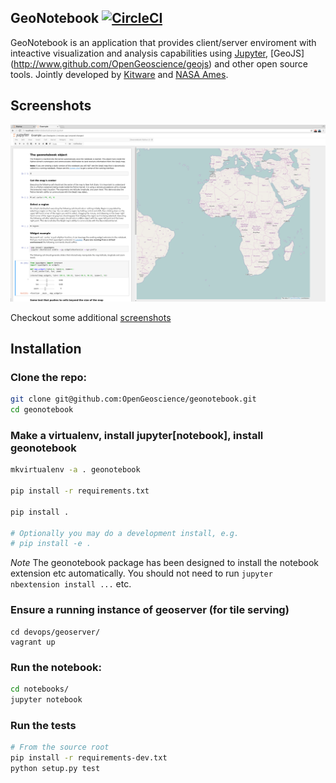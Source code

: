 ## GeoNotebook [![CircleCI](https://circleci.com/gh/OpenGeoscience/geonotebook.svg?style=shield)](https://circleci.com/gh/OpenGeoscience/geonotebook)
GeoNotebook is an application that provides client/server
enviroment with inteactive visualization and analysis capabilities
using [Jupyter](http://jupyter.org), [GeoJS]
(http://www.github.com/OpenGeoscience/geojs) and other open source tools.
Jointly developed by  [Kitware](http://www.kitware.com) and
[NASA Ames](https://www.nasa.gov/centers/ames/home/index.html).


## Screenshots
![screen shot](screenshots/geonotebook.png)

Checkout some additional [screenshots](screenshots/)

## Installation
### Clone the repo:
```bash
git clone git@github.com:OpenGeoscience/geonotebook.git
cd geonotebook
```
### Make a virtualenv, install jupyter[notebook], install geonotebook
```bash
mkvirtualenv -a . geonotebook

pip install -r requirements.txt

pip install .

# Optionally you may do a development install, e.g.
# pip install -e .
```

*Note* The geonotebook package has been designed to install the notebook extension etc automatically. You should not need to run ```jupyter nbextension install ...``` etc.

### Ensure a running instance of geoserver (for tile serving)
```
cd devops/geoserver/
vagrant up
```

### Run the notebook:
```bash
cd notebooks/
jupyter notebook

```

### Run the tests
```bash
# From the source root
pip install -r requirements-dev.txt
python setup.py test
```



